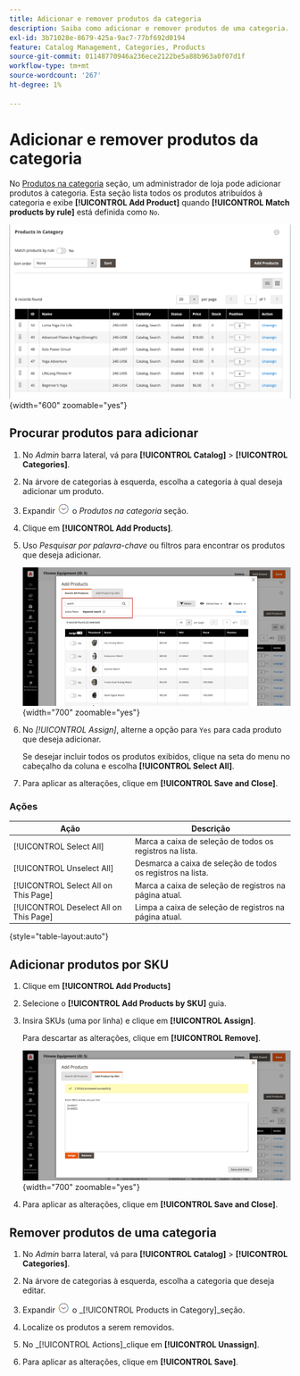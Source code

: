```yaml
---
title: Adicionar e remover produtos da categoria
description: Saiba como adicionar e remover produtos de uma categoria.
exl-id: 3b71028e-8679-425a-9ac7-77bf692d0194
feature: Catalog Management, Categories, Products
source-git-commit: 01148770946a236ece2122be5a88b963a0f07d1f
workflow-type: tm+mt
source-wordcount: '267'
ht-degree: 1%

---
```


# Adicionar e remover produtos da categoria

No [Produtos na categoria](categories-product-assignments.md) seção, um administrador de loja pode adicionar produtos à categoria. Esta seção lista todos os produtos atribuídos à categoria e exibe **[!UICONTROL Add Product]** quando **[!UICONTROL Match products by rule]** está definida como `No`.

![Produtos na seção Categoria](./assets/category-products-in-category.png){width="600" zoomable="yes"}

## Procurar produtos para adicionar

1. No _Admin_ barra lateral, vá para **[!UICONTROL Catalog]** > **[!UICONTROL Categories]**.

1. Na árvore de categorias à esquerda, escolha a categoria à qual deseja adicionar um produto.

1. Expandir ![Seletor de expansão](../assets/icon-display-expand.png) o _Produtos na categoria_ seção.

1. Clique em **[!UICONTROL Add Products]**.

1. Uso _Pesquisar por palavra-chave_ ou filtros para encontrar os produtos que deseja adicionar.

   ![Guia Pesquisar todos os produtos](./assets/search-all-product.png){width="700" zoomable="yes"}

1. No _[!UICONTROL Assign]_, alterne a opção para `Yes` para cada produto que deseja adicionar.

   Se desejar incluir todos os produtos exibidos, clique na seta do menu no cabeçalho da coluna e escolha **[!UICONTROL Select All]**.

1. Para aplicar as alterações, clique em **[!UICONTROL Save and Close]**.

### Ações

| Ação | Descrição |
|--- |--- |
| [!UICONTROL Select All] | Marca a caixa de seleção de todos os registros na lista. |
| [!UICONTROL Unselect All] | Desmarca a caixa de seleção de todos os registros na lista. |
| [!UICONTROL Select All on This Page] | Marca a caixa de seleção de registros na página atual. |
| [!UICONTROL Deselect All on This Page] | Limpa a caixa de seleção de registros na página atual. |

{style="table-layout:auto"}

## Adicionar produtos por SKU

1. Clique em **[!UICONTROL Add Products]**

1. Selecione o **[!UICONTROL Add Products by SKU]** guia.

1. Insira SKUs (uma por linha) e clique em **[!UICONTROL Assign]**.

   Para descartar as alterações, clique em **[!UICONTROL Remove]**.

   ![Guia Adicionar produtos por SKU](./assets/add-product-by-sku.png){width="700" zoomable="yes"}

1. Para aplicar as alterações, clique em **[!UICONTROL Save and Close]**.

## Remover produtos de uma categoria

1. No _Admin_ barra lateral, vá para **[!UICONTROL Catalog]** > **[!UICONTROL Categories]**.

1. Na árvore de categorias à esquerda, escolha a categoria que deseja editar.

1. Expandir ![Seletor de expansão](../assets/icon-display-expand.png) o _[!UICONTROL Products in Category]_seção.

1. Localize os produtos a serem removidos.

1. No _[!UICONTROL Actions]_clique em **[!UICONTROL Unassign]**.

1. Para aplicar as alterações, clique em **[!UICONTROL Save]**.
